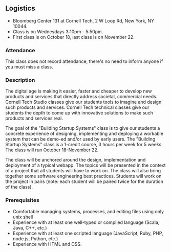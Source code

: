 Logistics
---------

* Bloomberg Center 131 at Cornell Tech, 2 W Loop Rd, New York, NY 10044.
* Class is on Wednesdays 3:10pm - 5:50pm.
* First class is on October 18, last class is on November 22.

### Attendance

This class does not record attendance, there's no need to inform anyone if you must miss a class.

### Description

The digital age is making it easier, faster and cheaper to develop new products and services that directly address
societal, commercial needs. Cornell Tech Studio classes give our students tools to imagine and design such products and
services. Cornell Tech technical classes give our students the depth to come up with innovative solutions to make such
products and services real.

The goal of the "Building Startup Systems" class is to give our students a concrete experience of designing,
implementing and deploying a workable system that can be demo-ed and/or used by early users.
The "Building Startup Systems" class is a 1-credit course, 3 hours per week for 5 weeks. The class will run
October 18-November 22.

The class will be anchored around the design, implementation and deployment of a typical webapp.
The topics will be presented in the context of a project that all students will have to work on.
The class will also bring together some software engineering best practices. Students will work on the project in pairs
(note: each student will be paired twice for the duration of the class).



### Prerequisites

* Comfortable managing systems, processes, and editing files using only unix shell
* Experience with at least one well-typed or compiled language (Scala, Java, C++, etc.)
* Experience with at least one scripted language (JavaScript, Ruby, PHP, node.js, Python, etc.)
* Experience with HTML and CSS.

